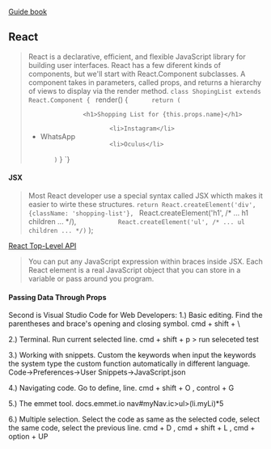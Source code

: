[Guide book](https://code.visualstudio.com/docs/nodejs/nodejs-tutorial#_debugging-your-express-application)

## React
> React is a declarative, efficient, and flexible JavaScript library for building user interfaces.
> React has a few diferent kinds of components, but we'll start with React.Component subclasses.
> A component takes in parameters, called props, and returns a hierarchy of views to display via the render method.
`class ShopingList extends React.Component {
`   render() {
`       return (
`            <div className="shopping-list">
`                <h1>Shopping List for {this.props.name}</h1>
`                <ul>
`                    <li>Instagram</li>
`                    <li>WhatsApp</li>
`                    <li>Oculus</li>
`            </div>
`        )
`    }
`}

#### JSX
> Most React developer use a special syntax called JSX whicth makes it easier to wirte these structures.
`return React.createElement('div', {className: 'shopping-list'},
`            React.createElement('h1', /* ... h1 children ... */),
`            React.createElement('ul', /* ... ul children ... */)
`        );

[React Top-Level API](https://reactjs.org/docs/react-api.html#createelement)

> You can put any JavaScript expression within braces inside JSX. Each React element is a real JavaScript object that you can store in a variable or pass around you program.

#### Passing Data Through Props


Second is Visual Studio Code for Web Developers: 
1.) Basic editing. Find the parentheses and brace's opening and closing symbol. 
	cmd + shift + \

2.) Terminal. Run current selected line. 
	cmd + shift + p
	> run seleceted test

3.) Working with snippets. Custom the keywords when input the keywords the system type the custom function automatically in different language. 
	Code->Preferences->User Snippets->JavaScript.json

4.) Navigating code. Go to define, line. 
	cmd + shift + O , control + G 

5.) The emmet tool. docs.emmet.io
	nav#myNav.ic>ul>(li.myLi)*5

6.) Multiple selection. Select the code as same as the selected code, select the same code, select the previous line.
	cmd + D , cmd + shift + L , cmd + option + UP


